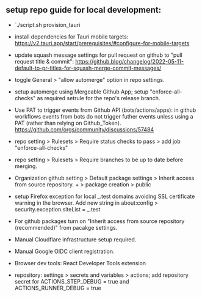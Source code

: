 ## setup repo guide for local development:

- `./script.sh provision_tauri
- install dependencies for Tauri mobile targets: https://v2.tauri.app/start/prerequisites/#configure-for-mobile-targets

- update squash message settings for pull request on github to "pull request title & commit": https://github.blog/changelog/2022-05-11-default-to-pr-titles-for-squash-merge-commit-messages/
- toggle General > "allow automerge" option in repo settings.
- setup automerge using Mergeable Github App; setup "enforce-all-checks" as required setrule for the repo's release branch.
- Use PAT to trigger events from Github API (bots/actions/apps): in github workflows events from bots do not trigger futher events unless using a PAT (rather than relying on Github_Token). https://github.com/orgs/community/discussions/57484
- repo setting > Rulesets > Require status checks to pass > add job "enforce-all-checks"
- repo setting > Rulesets > Require branches to be up to date before merging.
- Organization github setting > Default package settings > Inherit access from source repository. + > package creation > public
- setup Firefox exception for local _.test domains avoiding SSL certificate warning in the browser. Add new string in about:config > security.exception.siteList = _.test
- For github packages turn on "Inherit access from source repository (recommended)" from pacakge settings.
- Manual Cloudflare infrastructure setup required.
- Manual Google OIDC client registration.
- Browser dev tools: React Developer Tools extension
- repository: settings > secrets and variables > actions; add repository secret for ACTIONS_STEP_DEBUG = true and ACTIONS_RUNNER_DEBUG = true
